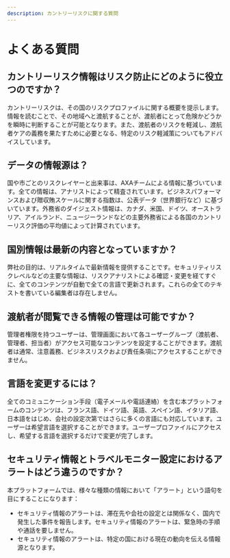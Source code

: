 ```yaml
---
description: カントリーリスクに関する質問
---
```


# よくある質問

## カントリーリスク情報はリスク防止にどのように役立つのですか？

カントリーリスクは、その国のリスクプロファイルに関する概要を提示します。情報を読むことで、その地域へと渡航することが、渡航者にとって危険かどうかを瞬時に判断することが可能となります。また、渡航者のリスクを軽減し、渡航者ケアの義務を果たすために必要となる、特定のリスク軽減策についてもアドバイスしています。

## データの情報源は？

国や市ごとのリスクレイヤーと出来事は、AXAチームによる情報に基づいています。全ての情報は、アナリストによって精査されています。ビジネスパフォーマンスおよび贈収賄スケールに関する指数は、公表データ（世界銀行など）に基づいています。外務省のダイジェスト情報は、カナダ、米国、ドイツ、オーストラリア、アイルランド、ニュージーランドなどの主要外務省による各国のカントリーリスク評価の平均値によって計算されています。

## 国別情報は最新の内容となっていますか？

弊社の目的は、リアルタイムで最新情報を提供することです。セキュリティリスクレベルなどの主要な情報は、リスクアナリストによる確認・変更を経てすぐに、全てのコンテンツが自動で全ての言語で更新されます。これらの全てのテキストを書いている編集者は存在しません。 

## 渡航者が閲覧できる情報の管理は可能ですか？

管理者権限を持つユーザーは、管理画面において各ユーザーグループ（渡航者、管理者、担当者）がアクセス可能なコンテンツを設定することができます。渡航者は通常、注意義務、ビジネスリスクおよび責任条項にアクセスすることができません。

## 言語を変更するには？

全てのコミュニケーション手段（電子メールや電話連絡）を含む本プラットフォームのコンテンツは、フランス語、ドイツ語、英語、スペイン語、イタリア語、日本語をはじめ、会社の設定次第ではさらに多くの言語にも対応しています。ユーザーは希望言語を選択することができます。ユーザープロファイルにアクセスし、希望する言語を選択するだけで変更が完了します。

## セキュリティ情報とトラベルモニター設定におけるアラートはどう違うのですか？

本プラットフォームでは、様々な種類の情報において「アラート」という語句を目にすることになります：

* セキュリティ情報のアラートは、滞在先や会社の設定とは関係なく、国内で発生した事件を報告します。セキュリティ情報のアラートは、緊急時の手順や通話を要しません。
* セキュリティ情報のアラートは、特定の国における現在の動向を伝える情報源となります。

